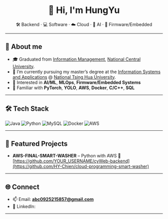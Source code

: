 <h1 align="center">👋 Hi, I'm HungYu</h1>
<p align="center">
🛠️ Backend · 💻 Software · ☁️ Cloud · 🤖 AI · 🔧 Firmware/Embedded


</p>

---

## 🔎 About me
- 🎓 Graduated from [Information Management](https://im.mgt.ncu.edu.tw/english), [National Central University](https://www.ncu.edu.tw/).
- 📝 I’m currently pursuing my master’s degree at the [Information Systems and Applications](https://isa.site.nthu.edu.tw/index.php?Lang=en) @ [National Tsing Hua University](https://nthu-en.site.nthu.edu.tw/).
- 🌱 Interested in **AI/ML**, **MLOps**, **Firmware/Embedded Systems**
- 🚀 Familiar with **PyTorch**, **YOLO**, **AWS**, **Docker**, **C/C++**, **SQL**


---

## 🛠 Tech Stack

![Java](https://img.shields.io/badge/Java-007396?logo=openjdk&logoColor=white)
![Python](https://img.shields.io/badge/Python-3776AB?logo=python&logoColor=white)
![MySQL](https://img.shields.io/badge/MySQL-4479A1?logo=mysql&logoColor=white)
![Docker](https://img.shields.io/badge/Docker-2496ED?logo=docker&logoColor=white)
![AWS](https://img.shields.io/badge/AWS-232F3E?logo=amazon-aws&logoColor=white)


---

## 📌 Featured Projects
<!-- 換成你想置頂/代表性的專案 -->
- **AWS-FINAL-SMART-WASHER** – Python with AWS 
  🔗 [https://github.com/YOUR_USERNAME/cyWeb-backend](https://github.com/HY-Chien/cloud-programming-smart-washer)

---

## 🌐 Connect
- 📫 Email: **abc0925215857@gmail.com**
- 💼 LinkedIn:

---
